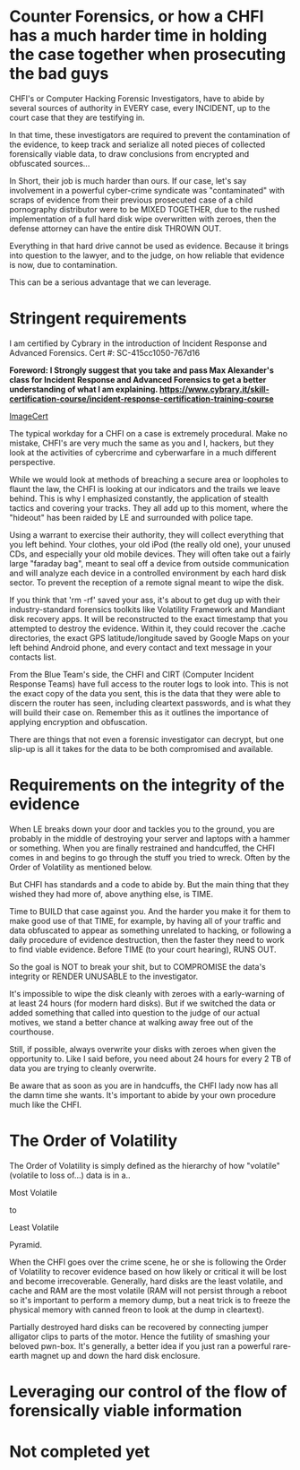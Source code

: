 # Counter Forensics, or how a CHFI has a much harder time in holding the case together when prosecuting the bad guys

CHFI's or Computer Hacking Forensic Investigators, have to abide by several sources of authority in EVERY case, every INCIDENT, up to the court case that they are testifying in.

In that time, these investigators are required to prevent the contamination of the evidence, to keep track and serialize all noted pieces of collected forensically viable data, to draw conclusions from encrypted and obfuscated sources...


In Short, their job is much harder than ours. If our case, let's say involvement in a powerful cyber-crime syndicate was "contaminated" with scraps of evidence from their previous prosecuted case of a child pornography distributor were to be MIXED TOGETHER, due to the rushed implementation of a full hard disk wipe overwritten with zeroes, then the defense attorney can have the entire disk THROWN OUT.

Everything in that hard drive cannot be used as evidence. Because it brings into question to the lawyer, and to the judge, on how reliable that evidence is now, due to contamination.

This can be a serious advantage that we can leverage.

# Stringent requirements

I am certified by Cybrary in the introduction of Incident Response and Advanced Forensics. Cert #: SC-415cc1050-767d16

**Foreword: I Strongly suggest that you take and pass Max Alexander's class for Incident Response and Advanced Forensics to get a better understanding of what I am explaining. https://www.cybrary.it/skill-certification-course/incident-response-certification-training-course**

[ImageCert](https://github.com/tanc7/Hyperjackers-Handbook/raw/master/lessons/incidentresponsecert.png)

The typical workday for a CHFI on a case is extremely procedural. Make no mistake, CHFI's are very much the same as you and I, hackers, but they look at the activities of cybercrime and cyberwarfare in a much different perspective.

While we would look at methods of breaching a secure area or loopholes to flaunt the law, the CHFI is looking at our indicators and the trails we leave behind. This is why I emphasized constantly, the application of stealth tactics and covering your tracks. They all add up to this moment, where the "hideout" has been raided by LE and surrounded with police tape.

Using a warrant to exercise their authority, they will collect everything that you left behind. Your clothes, your old iPod (the really old one), your unused CDs, and especially your old mobile devices. They will often take out a fairly large "faraday bag", meant to seal off a device from outside communication and will analyze each device in a controlled environment by each hard disk sector. To prevent the reception of a remote signal meant to wipe the disk.

If you think that 'rm -rf' saved your ass, it's about to get dug up with their industry-standard forensics toolkits like Volatility Framework and Mandiant disk recovery apps. It will be reconstructed to the exact timestamp that you attempted to destroy the evidence. Within it, they could recover the .cache directories, the exact GPS latitude/longitude saved by Google Maps on your left behind Android phone, and every contact and text message in your contacts list. 

From the Blue Team's side, the CHFI and CIRT (Computer Incident Response Teams) have full access to the router logs to look into. This is not the exact copy of the data you sent, this is the data that they were able to discern the router has seen, including cleartext passwords, and is what they will build their case on. Remember this as it outlines the importance of applying encryption and obfuscation. 

There are things that not even a forensic investigator can decrypt, but one slip-up is all it takes for the data to be both compromised and available.

# Requirements on the integrity of the evidence

When LE breaks down your door and tackles you to the ground, you are probably in the middle of destroying your server and laptops with a hammer or something. When you are finally restrained and handcuffed, the CHFI comes in and begins to go through the stuff you tried to wreck. Often by the Order of Volatility as mentioned below. 

But CHFI has standards and a code to abide by. But the main thing that they wished they had more of, above anything else, is TIME. 

Time to BUILD that case against you. And the harder you make it for them to make good use of that TIME, for example, by having all of your traffic and data obfuscated to appear as something unrelated to hacking, or following a daily procedure of evidence destruction, then the faster they need to work to find viable evidence. Before TIME (to your court hearing), RUNS OUT. 

So the goal is NOT to break your shit, but to COMPROMISE the data's integrity or RENDER UNUSABLE to the investigator. 

It's impossible to wipe the disk cleanly with zeroes with a early-warning of at least 24 hours (for modern hard disks). But if we switched the data or added something that called into question to the judge of our actual motives, we stand a better chance at walking away free out of the courthouse.

Still, if possible, always overwrite your disks with zeroes when given the opportunity to. Like I said before, you need about 24 hours for every 2 TB of data you are trying to cleanly overwrite. 

Be aware that as soon as you are in handcuffs, the CHFI lady now has all the damn time she wants. It's important to abide by your own procedure much like the CHFI.

# The Order of Volatility

The Order of Volatility is simply defined as the hierarchy of how "volatile" (volatile to loss of...) data is in a..


Most Volatile

to 

Least Volatile

Pyramid.

When the CHFI goes over the crime scene, he or she is following the Order of Volatility to recover evidence based on how likely or critical it will be lost and become irrecoverable. Generally, hard disks are the least volatile, and cache and RAM are the most volatile (RAM will not persist through a reboot so it's important to perform a memory dump, but a neat trick is to freeze the physical memory with canned freon to look at the dump in cleartext).

Partially destroyed hard disks can be recovered by connecting jumper alligator clips to parts of the motor. Hence the futility of smashing your beloved pwn-box. It's generally, a better idea if you just ran a powerful rare-earth magnet up and down the hard disk enclosure.



# Leveraging our control of the flow of forensically viable information

# Not completed yet
